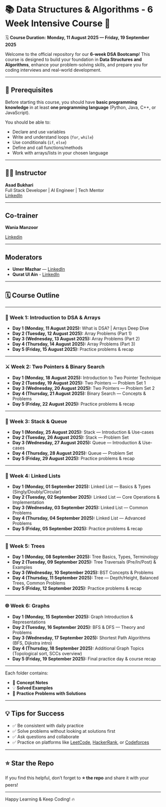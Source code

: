 # 📚 Data Structures & Algorithms - 6 Week Intensive Course 🚀

🗓 **Course Duration:** **Monday, 11 August 2025 — Friday, 19 September 2025**

Welcome to the official repository for our **6-week DSA Bootcamp**! This course is designed to build your foundation in **Data Structures and Algorithms**, enhance your problem-solving skills, and prepare you for coding interviews and real-world development.

---

## 📌 Prerequisites

Before starting this course, you should have **basic programming knowledge** in at least **one programming language** (Python, Java, C++, or JavaScript).

You should be able to:
- Declare and use variables
- Write and understand loops (`for`, `while`)
- Use conditionals (`if`, `else`)
- Define and call functions/methods
- Work with arrays/lists in your chosen language

---

## 👨‍🏫 Instructor

**Asad Bukhari**  
Full Stack Developer | AI Engineer | Tech Mentor  
[LinkedIn](https://www.linkedin.com/in/asadbukhari886/)

---

## Co-trainer
**Wania Manzoor**

[Linkedin](https://www.linkedin.com/in/wania-manzoor-/)

---

## Moderators

- **Umer Mazhar** — [LinkedIn](https://www.linkedin.com/in/umar-mazhar/)  
- **Qurat Ul Ain** - [LinkedIn](https://www.linkedin.com/in/qurat-ul-ain-9444392b9)

---

## 🗓️ Course Outline

---

### 🧠 Week 1: Introduction to DSA & Arrays  
- **Day 1 (Monday, 11 August 2025):** What is DSA? | Arrays Deep Dive  
- **Day 2 (Tuesday, 12 August 2025):** Array Problems (Part 1)  
- **Day 3 (Wednesday, 13 August 2025):** Array Problems (Part 2)  
- **Day 4 (Thursday, 14 August 2025):** Array Problems (Part 3)  
- **Day 5 (Friday, 15 August 2025):** Practice problems & recap

---

### ⚔️ Week 2: Two Pointers & Binary Search  
- **Day 1 (Monday, 18 August 2025):** Introduction to Two Pointer Technique  
- **Day 2 (Tuesday, 19 August 2025):** Two Pointers — Problem Set 1  
- **Day 3 (Wednesday, 20 August 2025):** Two Pointers — Problem Set 2  
- **Day 4 (Thursday, 21 August 2025):** Binary Search — Concepts & Problems  
- **Day 5 (Friday, 22 August 2025):** Practice problems & recap

---

### 🧱 Week 3: Stack & Queue  
- **Day 1 (Monday, 25 August 2025):** Stack — Introduction & Use-cases  
- **Day 2 (Tuesday, 26 August 2025):** Stack — Problem Set  
- **Day 3 (Wednesday, 27 August 2025):** Queue — Introduction & Use-cases  
- **Day 4 (Thursday, 28 August 2025):** Queue — Problem Set  
- **Day 5 (Friday, 29 August 2025):** Practice problems & recap

---

### 🔗 Week 4: Linked Lists  
- **Day 1 (Monday, 01 September 2025):** Linked List — Basics & Types (Singly/Doubly/Circular)  
- **Day 2 (Tuesday, 02 September 2025):** Linked List — Core Operations & Implementation  
- **Day 3 (Wednesday, 03 September 2025):** Linked List — Common Problems  
- **Day 4 (Thursday, 04 September 2025):** Linked List — Advanced Problems  
- **Day 5 (Friday, 05 September 2025):** Practice problems & recap

---

### 🌳 Week 5: Trees  
- **Day 1 (Monday, 08 September 2025):** Tree Basics, Types, Terminology  
- **Day 2 (Tuesday, 09 September 2025):** Tree Traversals (Pre/In/Post) & Examples  
- **Day 3 (Wednesday, 10 September 2025):** BST Concepts & Problems  
- **Day 4 (Thursday, 11 September 2025):** Tree — Depth/Height, Balanced Trees, Common Problems  
- **Day 5 (Friday, 12 September 2025):** Practice problems & recap

---

### 🌐 Week 6: Graphs  
- **Day 1 (Monday, 15 September 2025):** Graph Introduction & Representations  
- **Day 2 (Tuesday, 16 September 2025):** BFS & DFS — Theory and Problems  
- **Day 3 (Wednesday, 17 September 2025):** Shortest Path Algorithms (BFS, Dijkstra intro)  
- **Day 4 (Thursday, 18 September 2025):** Additional Graph Topics (Topological sort, SCCs overview)  
- **Day 5 (Friday, 19 September 2025):** Final practice day & course recap

---

Each folder contains:
- 📘 **Concept Notes**
- 💡 **Solved Examples**
- 🧪 **Practice Problems with Solutions**

---


## 💡 Tips for Success

- ✅ Be consistent with daily practice  
- ✅ Solve problems without looking at solutions first  
- ✅ Ask questions and collaborate  
- ✅ Practice on platforms like [LeetCode](https://leetcode.com), [HackerRank](https://www.hackerrank.com), or [Codeforces](https://codeforces.com)

---

## ⭐️ Star the Repo

If you find this helpful, don’t forget to **⭐ the repo** and share it with your peers!

---

Happy Learning & Keep Coding! 🔥
